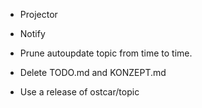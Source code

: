 * Projector
* Notify
* Prune autoupdate topic from time to time.


* Delete TODO.md and KONZEPT.md
* Use a release of ostcar/topic